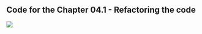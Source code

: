 ## Code for the Chapter 04.1 - Refactoring the code

![](https://uddrapi.com/api/img?page=Code%20ch04.1)